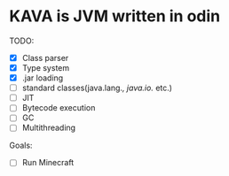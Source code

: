 # KAVA is JVM written in odin

TODO:
- [X] Class parser
- [X] Type system
- [X] .jar loading
- [ ] standard classes(java.lang.*, java.io.* etc.)
- [ ] JIT
- [ ] Bytecode execution
- [ ] GC
- [ ] Multithreading

Goals:
- [ ] Run Minecraft
